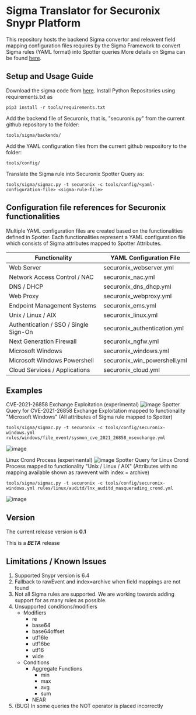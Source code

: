 # Sigma Translator for Securonix Snypr Platform

This repository hosts the backend Sigma convertor and releavent field mapping configuration files requires by the Sigma Framework to convert Sigma rules (YAML format) into Spotter queries
More details on Sigma can be found [here](https://github.com/SigmaHQ/sigma).

## Setup and Usage Guide

Download the sigma code from [here](https://github.com/SigmaHQ/sigma). Install Python Repositories using requirements.txt as
```
pip3 install -r tools/requirements.txt
```

Add the backend file of Securonix, that is, "securonix.py" from the current github repository to the folder:
```
tools/sigma/backends/
```

Add the YAML configuration files from the current github respository to the folder:
```
tools/config/
```

Translate the Sigma rule into Securonix Spotter Query as:
```
tools/sigma/sigmac.py -t securonix -c tools/config/<yaml-configuration-file> <sigma-rule-file>
```
## Configuration file references for Securonix functionalities

Multiple YAML configuration files are created based on the functionalities defined in Spotter. Each functionalities represent a YAML configuration file which consists of Sigma attributes mapped to Spotter Attributes.


| Functionality                         | YAML Configuration File      |
|---------------------------------------|------------------------------|
| Web Server                            | securonix_webserver.yml      |
| Network Access Control / NAC          | securonix_nac.yml            |
| DNS / DHCP                            | securonix_dns_dhcp.yml       |
| Web Proxy                             | securonix_webproxy.yml       |
| Endpoint Management Systems           | securonix_ems.yml            |
| Unix / Linux / AIX                    | securonix_linux.yml          |
| Authentication / SSO / Single Sign-On | securonix_authentication.yml |
| Next Generation Firewall              | securonix_ngfw.yml           |
| Microsoft Windows                     | securonix_windows.yml        |
| Microsoft Windows Powershell          | securonix_win_powershell.yml |
| Cloud Services / Applications         | securonix_cloud.yml          |


## Examples

CVE-2021-26858 Exchange Exploitation (experimental)
![image](https://user-images.githubusercontent.com/62869530/113162053-edb11380-920c-11eb-8f87-513ea35ab948.png)
Spotter Query for CVE-2021-26858 Exchange Exploitation mapped to functionality "Microsoft Windows" (All attributes of Sigma rule mapped to Spotter)
```
tools/sigma/sigmac.py -t securonix -c tools/config/securonix-windows.yml rules/windows/file_event/sysmon_cve_2021_26858_msexchange.yml
```
![image](https://user-images.githubusercontent.com/62869530/113162879-a70fe900-920d-11eb-9ad6-46744631d79d.png)

Linux Crond Process (experimental)
![image](https://user-images.githubusercontent.com/62869530/113163833-88f6b880-920e-11eb-991f-943ce68db1b5.png)
Spotter Query for Linux Crond Process mapped to functionality "Unix / Linux / AIX" (Attributes with no mapping available shown as rawevent with index = archive)
```
tools/sigma/sigmac.py -t securonix -c tools/config/securonix-windows.yml rules/linux/auditd/lnx_auditd_masquerading_crond.yml
```
![image](https://user-images.githubusercontent.com/62869530/113164453-1d611b00-920f-11eb-8270-a475ffafa9ac.png)


## Version 
The current release version is **0.1**

This is a ***BETA*** release


## Limitations / Known Issues

1. Supported Snypr version is 6.4
2. Fallback to rawEvent and index=archive when field mappings are not found
3. Not all Sigma rules are supported. We are working towards adding support for as many rules as possible.
4. Unsupported conditions/modifiers
    - Modifiers
        - re
        - base64
        - base64offset
        - utf16le
        - utf16be
        - utf16
        - wide
    - Conditions
        - Aggregate Functions
            - min
            - max
            - avg
            - sum
        - NEAR
5. (BUG) In some queries the NOT operator is placed incorrectly

